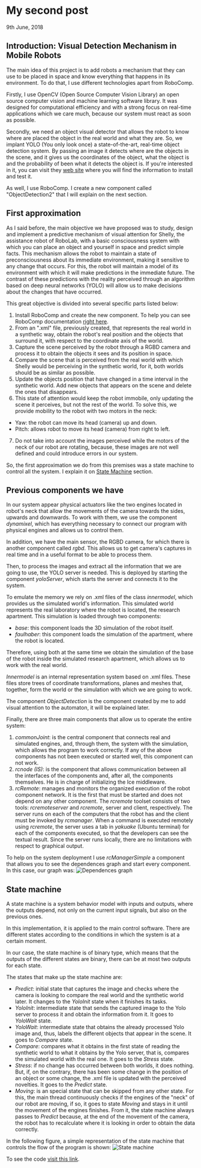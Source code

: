 # My second post
9th June, 2018
## Introduction: Visual Detection Mechanism in Mobile Robots
The main idea of this project is to add robots a mechanism that they can use to be placed in space and know
everything that happens in its environment. To do that, I use different technologies apart from RoboComp. 

Firstly, I use OpenCV (Open Source Computer Vision Library) an open source computer vision and machine learning 
software library. It was designed for computational efficiency and with a strong focus on real-time applications 
which we care much, because our system must react as soon as possible. 

Secondly, we need an object visual detector that allows the robot to know where are placed the object in the real 
world and what they are. So, we implant YOLO (You only look once) a state-of-the-art, real-time object detection
system. By passing an image it detects where are the objects in the scene, and it gives us the coordinates of the 
object, what the object is and the probability of been what it detects the object is. If you're interested in it, 
you can visit they [web site](https://pjreddie.com/darknet/yolo/) where you will find the information to install 
and test it.

As well, I use RoboComp. I create a new component called "ObjectDetection2" that I will explain on the next 
section.

## First approximation
As I said before, the main objective we have proposed was to study, design and implement a predictive mechanism of visual attention for Shelly, the assistance robot of RoboLab, with a basic consciousness system with which you can place an object and yourself in space and predict simple facts. This mechanism allows the robot to maintain a state of preconsciousness about its immediate environment, making it sensitive to any change that occurs. For this, the robot will maintain a model of its environment with which it will make predictions in the immediate future. The contrast of these predictions with the reality perceived through an algorithm based on deep neural networks (YOLO) will allow us to make decisions about the changes that have occurred.

This great objective is divided into several specific parts listed below:
1. Install RoboComp and create the new component. To help you can see RoboComp documentation [right here](https://github.com/robocomp/robocomp/blob/highlyunstable/doc/README.md).
2. From an ".xml" file, previously created, that represents the real world in a synthetic way, obtain the robot's real position and the objects that surround it, with respect to the coordinate axis of the world.
3. Capture the scene perceived by the robot through a RGBD camera and process it to obtain the objects it sees and its position in space.
4. Compare the scene that is perceived from the real world with which Shelly would be perceiving in the synthetic world, for it, both worlds should be as similar as possible.
5. Update the objects position that have changed in a time interval in the synthetic world. Add new objects that appears on the scene and delete the ones that disappears.
6. This state of attention would keep the robot immobile, only updating the scene it perceives, but not the rest of the world. To solve this, we provide mobility to the robot with two motors in the neck: 
- Yaw: the robot can move its head (camera) up and down.
- Pitch: allows robot to move its head (camera) from right to left.
7. Do not take into account the images perceived while the motors of the neck of our robot are rotating, because, these images are not well defined and could introduce errors in our system.

So, the first approximation we do from this premises was a state machine to control all the system. I explain it on [State Machine](#state-machine) section.

## Previous components we have
In our system appear physical actuators like the two engines located in robot's neck that allow the movements of the camera towards the sides, upwards and downwards. To work with them, we use the component *dynamixel*, which has everything necessary to connect our program with physical engines and allows us to control them.

In addition, we have the main sensor, the RGBD camera, for which there is another component called *rgbd*. This allows us to get camera's captures in real time and in a useful format to be able to process them.

Then, to process the images and extract all the information that we are going to use, the YOLO server is needed. This is deployed by starting the component *yoloServer*, which starts the server and connects it to the system.

To emulate the memory we rely on .xml files of the class *innermodel*, which provides us the simulated world's information. This simulated world represents the real laboratory where the robot is located, the research apartment. This simulation is loaded through two components:
* *base*: this component loads the 3D simulation of the robot itself.
* *faulhaber*: this component loads the simulation of the apartment, where the robot is located.

Therefore, using both at the same time we obtain the simulation of the base of the robot inside the simulated research apartment, which allows us to work with the real world.

*Innermodel* is an internal representation system based on .xml files. These files store trees of coordinate transformations, planes and meshes that, together, form the world or the simulation with which we are going to work.

The component *ObjectDetection* is the component created by me to add visual attention to the automaton, it will be explained later.

Finally, there are three main components that allow us to operate the entire system:
1. *commonJoint*: is the central component that connects real and simulated engines, and, through them, the system with the simulation, which allows the program to work correctly. If any of the above components has not been executed or started well, this component can not work.
2. *rcnode (IS)*: is the component that allows communication between all the interfaces of the components and, after all, the components themselves. He is in charge of initializing the Ice middleware.
3. *rcRemote*: manages and monitors the organized execution of the robot component network. It is the first that must be started and does not depend on any other component. The *rcremote* toolset consists of two tools: *rcremoteserver* and *rcremote*, server and client, respectively. The server runs on each of the computers that the robot has and the client must be invoked by *rcmanager*. When a command is executed remotely using *rcremote*, the server uses a tab in *yakuake* (Ubuntu terminal) for each of the components executed, so that the developers can see the textual result. Since the server runs locally, there are no limitations with respect to graphical output.

To help on the system deployment I use *rcManagerSimple* a component that allows you to see the dependences graph and start every component. In this case, our graph was:
![Dependences graph](https://www.overleaf.com/docs/15285048vmbygprtzckx/atts/83866171)

## State machine
A state machine is a system behavior model with inputs and outputs, where the outputs depend, not only on the current input signals, but also on the previous ones.

In this implementation, it is applied to the main control software. There are different states according to the conditions in which the system is at a certain moment.

In our case, the state machine is of binary type, which means that the outputs of the different states are binary, there can be at most two outputs for each state.

The states that make up the state machine are:
* *Predict*: initial state that captures the image and checks where the camera is looking to compare the real world and the synthetic world later. It changes to the *YoloInit* state when it finishes its tasks.
* *YoloInit*: intermediate state that sends the captured image to the Yolo server to process it and obtain the information from it. It goes to *YoloWait* state.
* *YoloWait*: intermediate state that obtains the already processed Yolo image and, thus, labels the different objects that appear in the scene. It goes to *Compare* state.
* *Compare*: compares what it obtains in the first state of reading the synthetic world to what it obtains by the Yolo server, that is, compares the simulated world with the real one. It goes to the *Stress* state.
* *Stress*: if no change has occurred between both worlds, it does nothing. But, if, on the contrary, there has been some change in the position of an object or some change, the .xml file is updated with the perceived novelties. It goes to the *Predict* state.
* *Moving*: is an special state that can be skipped from any other state. For this, the main thread continuously checks if the engines of the "neck" of our robot are moving, if so, it goes to state *Moving* and stays in it until the movement of the engines finishes. From it, the state machine always passes to *Predict* because, at the end of the movement of the camera, the robot has to recalculate where it is looking in order to obtain the data correctly.

In the following figure, a simple representation of the state machine that controls the flow of the program is shown:
![State machine](https://www.overleaf.com/docs/15285048vmbygprtzckx/atts/92361095)

To see the code [visit this link](https://github.com/ljmanso/objectDetection2/commit/a649fbb454e05b6d70e6e5fa67d8ec16655fb47c).
